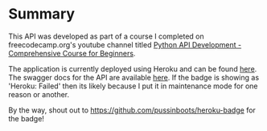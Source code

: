 # Summary 

This API was developed as part of a course I completed on freecodecamp.org's youtube channel titled [Python API Development - Comprehensive Course for Beginners](https://youtu.be/0sOvCWFmrtA). 

The application is currently deployed using Heroku and can be found [here](https://fastapi-timmyb-blog.herokuapp.com/). The swagger docs for the API are available [here](https://fastapi-timmyb-blog.herokuapp.com/docs). If the badge is showing as 'Heroku: Failed' then its likely because I put it in maintenance mode for one reason or another. 

By the way, shout out to https://github.com/pussinboots/heroku-badge for the badge!

